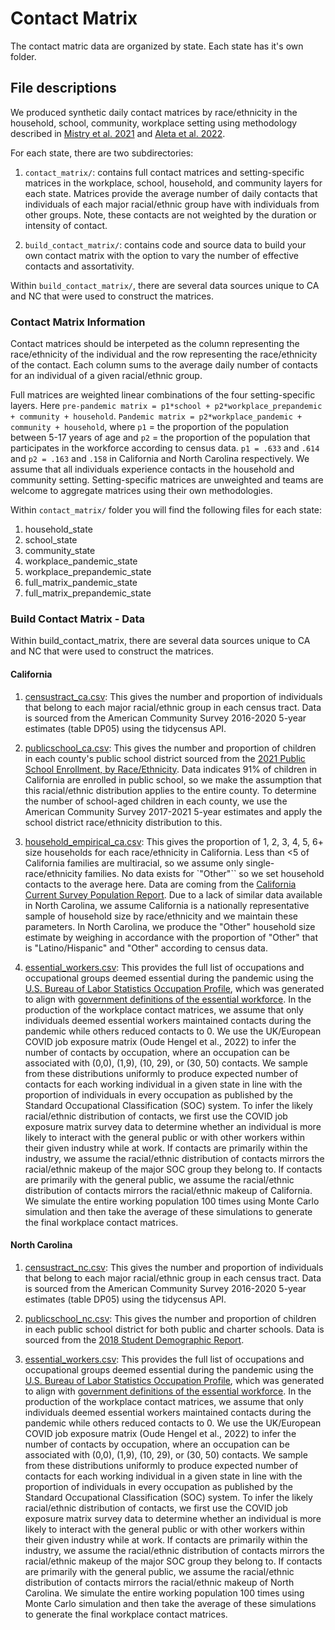 # Contact Matrix

The contact matric data are organized by state. Each state has it's
own folder.

## File descriptions

We produced synthetic daily contact matrices by race/ethnicity 
in the household, school, community, workplace setting using 
methodology described in 
[Mistry et al. 2021](https://www.nature.com/articles/s41467-020-20544-y) and 
[Aleta et al. 2022](https://www.pnas.org/doi/full/10.1073/pnas.211218211).

For each state, there are two subdirectories: 

1. `contact_matrix/`: contains full contact matrices and
setting-specific matrices in the workplace, school, household, and
community layers for each state. Matrices provide the average number
of daily contacts that individuals of each major racial/ethnic group
have with individuals from other groups. Note, these contacts are not
weighted by the duration or intensity of contact.

2. `build_contact_matrix/`: contains code and source data to build
your own contact matrix with the option to vary the number of 
effective contacts and assortativity. 

Within `build_contact_matrix/`, there are several data sources unique 
to CA and NC that were used to construct the matrices. 

### Contact Matrix Information

Contact matrices should be interpeted as the column representing the 
race/ethnicity of the individual and the row representing the 
race/ethnicity of the contact. Each column sums to the average daily
 number of contacts for 
an individual of a given racial/ethnic group. 

Full matrices are weighted linear combinations of the four 
setting-specific layers. 
Here 
`pre-pandemic matrix = p1*school + p2*workplace_prepandemic + community + household`.
`Pandemic matrix = p2*workplace_pandemic + community + household`, 
where `p1` = the proportion of the population between 5-17 years of age 
and `p2` = the proportion of the population that participates in the 
workforce according to census data. 
`p1 = .633` and `.614` and `p2 = .163` and `.158` in California and 
North Carolina respectively. We assume that all individuals experience contacts 
in the household and community setting. Setting-specific matrices are unweighted 
and teams are welcome to aggregate matrices using their own methodologies. 


Within `contact_matrix/` folder you will find the following files for each state: 

1. household_state
2. school_state
3. community_state
4. workplace_pandemic_state
5. workplace_prepandemic_state
6. full_matrix_pandemic_state
7. full_matrix_prepandemic_state

### Build Contact Matrix - Data

Within build_contact_matrix, there are several data sources unique 
to CA and NC that were used to construct the matrices. 

#### California

1. [censustract_ca.csv](./california/build_contact_matrix/censustract_ca.csv): 
This gives the number and proportion of 
individuals that belong to each major racial/ethnic group in 
each census tract. Data is sourced from the American Community 
Survey 2016-2020 5-year estimates (table DP05) using the 
tidycensus API. 

2. [publicschool_ca.csv](./california/build_contact_matrix/publicschool_ca.csv): 
This gives the number and proportion of 
children in each county's public school district sourced from the 
[2021 Public School Enrollment, by Race/Ethnicity](https://www.kidsdata.org/topic/36/school-enrollment-race/table). 
Data indicates 91% of children in California are enrolled in public 
school, so we make the assumption that this racial/ethnic distribution
applies to the entire county. To determine the number of school-aged
children in each county, we use the American Community Survey 
2017-2021 5-year estimates and apply the school district 
race/ethnicity distribution to this. 

3. [household_empirical_ca.csv](./california/build_contact_matrix/household_empirical_ca.csv): 
This gives the proportion of 1, 2, 3, 4, 5, 6+ size households for 
each race/ethnicity in California. Less than <5 of California 
families are multiracial, so we assume only single-race/ethnicity 
families. No data exists for `"Other"`` so we set household contacts to 
the average here. Data are coming from the 
[California Current Survey Population Report](https://dof.ca.gov/wp-content/uploads/sites/352/Reports/Demographic_Reports/documents/CACPS07_final.pdf).
Due to a lack of similar data available in North Carolina, we assume 
California is a nationally representative sample of household size by 
race/ethnicity and we maintain these parameters. In North Carolina, 
we produce the "Other" household size estimate by weighing in 
accordance with the proportion of "Other" that is "Latino/Hispanic" and 
"Other" according to census data.

4. [essential_workers.csv](./california/build_contact_matrix/essential_workers.csv): 
This provides the full list of occupations and occupational groups 
deemed essential during the pandemic using the 
[U.S. Bureau of Labor Statistics Occupation Profile](https://www.bls.gov/oes/current/oes_stru.htm#49-0000), 
which was generated to align with 
[government definitions of the essential workforce](https://covid19.ca.gov/essential-workforce/#:~:text=Health%20care%20providers%20and%20caregivers,social%20workers%20and%20providers%20serving). 
In the production of the workplace contact matrices, we assume that 
only individuals deemed essential workers maintained contacts during 
the pandemic while others reduced contacts to 0. We use the UK/European 
COVID job exposure matrix (Oude Hengel et al., 2022) to infer the number 
of contacts by occupation, where an occupation can be associated 
with (0,0), (1,9), (10, 29), or (30, 50) contacts. We sample from these 
distributions uniformly to produce expected number of contacts for each 
working individual in a given state in line with the proportion of 
individuals in every occupation as published by the Standard Occupational 
Classification (SOC) system. To infer the likely racial/ethnic distribution
of contacts, we first use the COVID job exposure matrix survey data to 
determine whether an individual is more likely to interact with the general 
public or with other workers within their given industry while at work. If 
contacts are primarily within the industry, we assume the racial/ethnic 
distribution of contacts mirrors the racial/ethnic makeup of the major SOC 
group they belong to. If contacts are primarily with the general public, we 
assume the racial/ethnic distribution of contacts mirrors the racial/ethnic
makeup of California. We simulate the entire working population 100 times 
using Monte Carlo simulation and then take the average of these simulations 
to generate the final workplace contact matrices. 


#### North Carolina

1. [censustract_nc.csv](./north_carolina/build_contact_matrix/censustract_nc.csv): 
This gives the number and proportion of 
individuals that belong to each major racial/ethnic group in 
each census tract. Data is sourced from the American Community 
Survey 2016-2020 5-year estimates (table DP05) using the 
tidycensus API. 

2. [publicschool_nc.csv](./north_carolina/build_contact_matrix/publicschool_nc.csv): 
This gives the number and proportion of 
children in each public school district for both public and 
charter schools. Data is sourced from the 
[2018 Student Demographic Report](https://www.ncforum.org/wp-content/uploads/2018/08/Student-Demographics_2018.pdf). 

3. [essential_workers.csv](./north_carolina/build_contact_matrix/essential_workers.csv): 
This provides the full list of occupations and occupational groups deemed 
essential during the pandemic using the 
[U.S. Bureau of Labor Statistics Occupation Profile](https://www.bls.gov/oes/current/oes_stru.htm#49-0000), 
which was generated to align with 
[government definitions of the essential workforce](https://www.cisa.gov/sites/default/files/publications/ECIW_4.0_Guidance_on_Essential_Critical_Infrastructure_Workers_Final3_508_0.pdf). 
In the production of the workplace contact matrices, we assume that only 
individuals deemed essential workers maintained contacts during the pandemic 
while others reduced contacts to 0. We use the UK/European COVID job exposure 
matrix (Oude Hengel et al., 2022) to infer the number of contacts by occupation, 
where an occupation can be associated with (0,0), (1,9), (10, 29), or (30, 50) 
contacts. We sample from these distributions uniformly to produce expected 
number of contacts for each working individual in a given state in line with 
the proportion of individuals in every occupation as published by the Standard 
Occupational Classification (SOC) system. To infer the likely racial/ethnic 
distribution of contacts, we first use the COVID job exposure matrix survey 
data to determine whether an individual is more likely to interact with the 
general public or with other workers within their given industry while at work. 
If contacts are primarily within the industry, we assume the racial/ethnic 
distribution of contacts mirrors the racial/ethnic makeup of the major SOC 
group they belong to. If contacts are primarily with the general public, we 
assume the racial/ethnic distribution of contacts mirrors the racial/ethnic 
makeup of North Carolina. We simulate the entire working population 100 times 
using Monte Carlo simulation and then take the average of these simulations to 
generate the final workplace contact matrices. 

